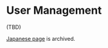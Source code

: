 # User Management

(TBD)

[Japanese page](../../../../ja/admin-guide/management-cookbook/user-management.md) is archived.

